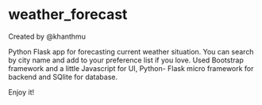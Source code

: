 # weather_forecast
Created by @khanthmu

Python Flask app for forecasting current weather situation.
You can search by city name and add to your preference list if you love.
Used Bootstrap framework and a little Javascript for UI, Python- Flask micro framework for backend and SQlite for database.

Enjoy it!
